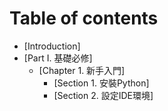 # Table of contents

* [Introduction]
* [Part I. 基礎必修]
    * [Chapter 1. 新手入門]
        * [Section 1. 安裝Python]
        * [Section 2. 設定IDE環境]